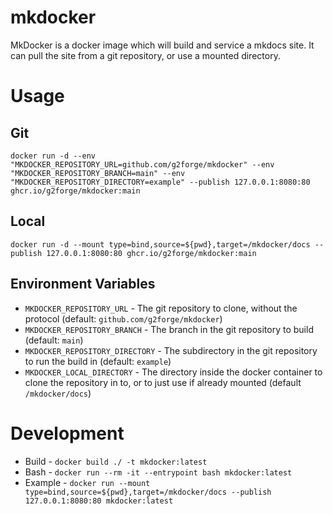 # mkdocker

MkDocker is a docker image which will build and service a mkdocs site.
It can pull the site from a git repository, or use a mounted directory.

# Usage

## Git

```
docker run -d --env "MKDOCKER_REPOSITORY_URL=github.com/g2forge/mkdocker" --env "MKDOCKER_REPOSITORY_BRANCH=main" --env "MKDOCKER_REPOSITORY_DIRECTORY=example" --publish 127.0.0.1:8080:80 ghcr.io/g2forge/mkdocker:main
```

## Local

```
docker run -d --mount type=bind,source=${pwd},target=/mkdocker/docs --publish 127.0.0.1:8080:80 ghcr.io/g2forge/mkdocker:main
```

## Environment Variables

* `MKDOCKER_REPOSITORY_URL` - The git repository to clone, without the protocol (default: `github.com/g2forge/mkdocker`)
* `MKDOCKER_REPOSITORY_BRANCH` - The branch in the git repository to build (default: `main`)
* `MKDOCKER_REPOSITORY_DIRECTORY` - The subdirectory in the git repository to run the build in (default: `example`)
* `MKDOCKER_LOCAL_DIRECTORY` - The directory inside the docker container to clone the repository in to, or to just use if already mounted (default `/mkdocker/docs`)

# Development

* Build -   `docker build ./ -t mkdocker:latest`
* Bash -    `docker run --rm -it --entrypoint bash mkdocker:latest`
* Example - `docker run --mount type=bind,source=${pwd},target=/mkdocker/docs --publish 127.0.0.1:8080:80 mkdocker:latest`
